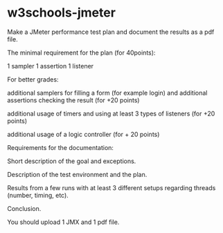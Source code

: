 # w3schools-jmeter

Make a JMeter performance test plan and document the results as a pdf file.

The minimal requirement for the plan (for 40points):

1 sampler
1 assertion
1 listener

For better grades:

additional samplers for filling a form (for example login) and additional assertions checking the result (for +20  points)

additional usage of timers and using at least 3 types of listeners (for +20 points)

additional usage of a logic controller (for + 20 points)

Requirements for the documentation:

Short description of the goal and exceptions.

Description of the test environment and the plan.

Results from a few runs with at least 3 different setups regarding threads (number, timing, etc).

Conclusion.

You should upload 1 JMX and 1 pdf file.
